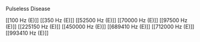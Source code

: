 Pulseless Disease

[[100 Hz (E)]]
[[350 Hz (E)]]
[[52500 Hz (E)]]
[[70000 Hz (E)]]
[[97500 Hz (E)]]
[[225150 Hz (E)]]
[[450000 Hz (E)]]
[[689410 Hz (E)]]
[[712000 Hz (E)]]
[[993410 Hz (E)]]